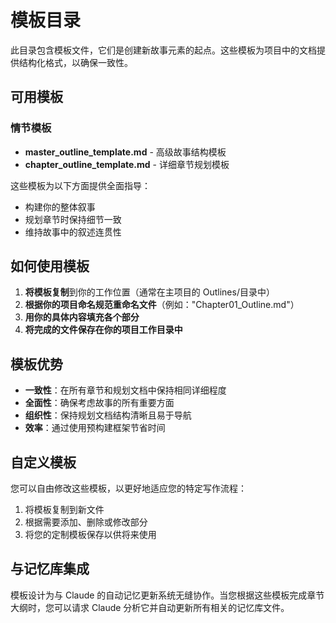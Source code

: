 # 模板目录

此目录包含模板文件，它们是创建新故事元素的起点。这些模板为项目中的文档提供结构化格式，以确保一致性。

## 可用模板

### 情节模板

- **master_outline_template.md** - 高级故事结构模板
- **chapter_outline_template.md** - 详细章节规划模板

这些模板为以下方面提供全面指导：
- 构建你的整体叙事
- 规划章节时保持细节一致
- 维持故事中的叙述连贯性

## 如何使用模板

1. **将模板复制**到你的工作位置（通常在主项目的 Outlines/目录中）
2. **根据你的项目命名规范重命名文件**（例如："Chapter01_Outline.md"）
3. **用你的具体内容填充各个部分**
4. **将完成的文件保存在你的项目工作目录中**

## 模板优势

- **一致性**：在所有章节和规划文档中保持相同详细程度
- **全面性**：确保考虑故事的所有重要方面
- **组织性**：保持规划文档结构清晰且易于导航
- **效率**：通过使用预构建框架节省时间

## 自定义模板

您可以自由修改这些模板，以更好地适应您的特定写作流程：

1. 将模板复制到新文件
2. 根据需要添加、删除或修改部分
3. 将您的定制模板保存以供将来使用

## 与记忆库集成

模板设计为与 Claude 的自动记忆更新系统无缝协作。当您根据这些模板完成章节大纲时，您可以请求 Claude 分析它并自动更新所有相关的记忆库文件。
